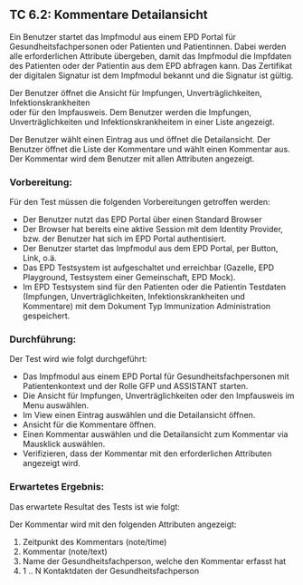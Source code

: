 ## TC 6.2: Kommentare Detailansicht
Ein Benutzer startet das Impfmodul aus einem EPD Portal für Gesundheitsfachpersonen oder Patienten
und Patientinnen.  Dabei werden alle erforderlichen Attribute übergeben, damit das Impfmodul die
Impfdaten des Patienten oder der Patientin aus dem EPD abfragen kann. Das Zertifikat der digitalen
Signatur ist dem Impfmodul bekannt und die Signatur ist gültig.

Der Benutzer öffnet die Ansicht für Impfungen, Unverträglichkeiten, Infektionskrankheiten  
oder für den Impfausweis. Dem Benutzer werden die Impfungen, Unverträglichkeiten und
Infektionskrankheitem in einer Liste angezeigt.

Der Benutzer wählt einen Eintrag aus und öffnet die Detailansicht. Der Benutzer öffnet die Liste der
Kommentare und wählt einen Kommentar aus. Der Kommentar wird dem Benutzer mit allen Attributen
angezeigt.

### Vorbereitung:
Für den Test müssen die folgenden Vorbereitungen getroffen werden:
- Der Benutzer nutzt das EPD Portal über einen Standard Browser
- Der Browser hat bereits eine aktive Session mit dem Identity Provider, bzw. der Benutzer hat sich im EPD Portal authentisiert.
- Der Benutzer startet das Impfmodul aus dem EPD Portal, per Button, Link, o.ä.  
- Das EPD Testsystem ist aufgeschaltet und erreichbar (Gazelle, EPD Playground, Testsystem einer Gemeinschaft, EPD Mock).
- Im EPD Testsystem sind für den Patienten oder die Patientin Testdaten (Impfungen, Unverträglichkeiten, Infektionskrankheiten und Kommentare) mit dem Dokument Typ Immunization Administration gespeichert.

### Durchführung:
Der Test wird wie folgt durchgeführt:
- Das Impfmodul aus einem EPD Portal für Gesundheitsfachpersonen mit Patientenkontext und der Rolle GFP und ASSISTANT starten.
- Die Ansicht für Impfungen, Unverträglichkeiten oder den Impfausweis im Menu auswählen.
- Im View einen Eintrag auswählen und die Detailansicht öffnen.  
- Ansicht für die Kommentare öffnen.
- Einen Kommentar auswählen und die Detailansicht zum Kommentar via Mausklick auswählen.
- Verifizieren, dass der Kommentar mit den erforderlichen Attributen angezeigt wird.

### Erwartetes Ergebnis:
Das erwartete Resultat des Tests ist wie folgt:

Der Kommentar wird mit den folgenden Attributen angezeigt:  
1.	Zeitpunkt des Kommentars (note/time)
2.	Kommentar (note/text)
3.	Name der Gesundheitsfachperson, welche den Kommentar erfasst hat
4.	1 .. N Kontaktdaten der Gesundheitsfachperson
